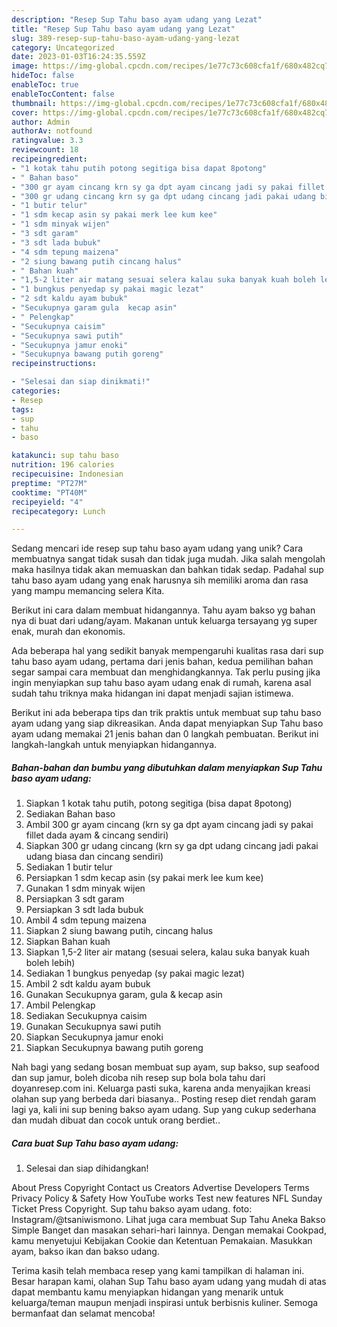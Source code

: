 ```yaml
---
description: "Resep Sup Tahu baso ayam udang yang Lezat"
title: "Resep Sup Tahu baso ayam udang yang Lezat"
slug: 389-resep-sup-tahu-baso-ayam-udang-yang-lezat
category: Uncategorized
date: 2023-01-03T16:24:35.559Z
image: https://img-global.cpcdn.com/recipes/1e77c73c608cfa1f/680x482cq70/sup-tahu-baso-ayam-udang-foto-resep-utama.jpg
hideToc: false
enableToc: true
enableTocContent: false
thumbnail: https://img-global.cpcdn.com/recipes/1e77c73c608cfa1f/680x482cq70/sup-tahu-baso-ayam-udang-foto-resep-utama.jpg
cover: https://img-global.cpcdn.com/recipes/1e77c73c608cfa1f/680x482cq70/sup-tahu-baso-ayam-udang-foto-resep-utama.jpg
author: Admin
authorAv: notfound
ratingvalue: 3.3
reviewcount: 18
recipeingredient:
- "1 kotak tahu putih potong segitiga bisa dapat 8potong"
- " Bahan baso"
- "300 gr ayam cincang krn sy ga dpt ayam cincang jadi sy pakai fillet dada ayam  cincang sendiri"
- "300 gr udang cincang krn sy ga dpt udang cincang jadi pakai udang biasa dan cincang sendiri"
- "1 butir telur"
- "1 sdm kecap asin sy pakai merk lee kum kee"
- "1 sdm minyak wijen"
- "3 sdt garam"
- "3 sdt lada bubuk"
- "4 sdm tepung maizena"
- "2 siung bawang putih cincang halus"
- " Bahan kuah"
- "1,5-2 liter air matang sesuai selera kalau suka banyak kuah boleh lebih"
- "1 bungkus penyedap sy pakai magic lezat"
- "2 sdt kaldu ayam bubuk"
- "Secukupnya garam gula  kecap asin"
- " Pelengkap"
- "Secukupnya caisim"
- "Secukupnya sawi putih"
- "Secukupnya jamur enoki"
- "Secukupnya bawang putih goreng"
recipeinstructions:

- "Selesai dan siap dinikmati!"
categories:
- Resep
tags:
- sup
- tahu
- baso

katakunci: sup tahu baso 
nutrition: 196 calories
recipecuisine: Indonesian
preptime: "PT27M"
cooktime: "PT40M"
recipeyield: "4"
recipecategory: Lunch

---
```





Sedang mencari ide resep sup tahu baso ayam udang yang unik? Cara membuatnya sangat tidak susah dan tidak juga mudah. Jika salah mengolah maka hasilnya tidak akan memuaskan dan bahkan tidak sedap. Padahal sup tahu baso ayam udang yang enak harusnya sih memiliki aroma dan rasa yang mampu memancing selera Kita.





Berikut ini cara dalam membuat hidangannya. Tahu ayam bakso yg bahan nya di buat dari udang/ayam. Makanan untuk keluarga tersayang yg super enak, murah dan ekonomis.

Ada beberapa hal yang sedikit banyak mempengaruhi kualitas rasa dari sup tahu baso ayam udang, pertama dari jenis bahan, kedua pemilihan bahan segar sampai cara membuat dan menghidangkannya. Tak perlu pusing jika ingin menyiapkan sup tahu baso ayam udang enak di rumah, karena asal sudah tahu triknya maka hidangan ini dapat menjadi sajian istimewa.






Berikut ini ada beberapa tips dan trik praktis untuk membuat sup tahu baso ayam udang yang siap dikreasikan. Anda dapat menyiapkan Sup Tahu baso ayam udang memakai 21 jenis bahan dan 0 langkah pembuatan. Berikut ini langkah-langkah untuk menyiapkan hidangannya.

<!--inarticleads1-->

##### Bahan-bahan dan bumbu yang dibutuhkan dalam menyiapkan Sup Tahu baso ayam udang:

1. Siapkan 1 kotak tahu putih, potong segitiga (bisa dapat 8potong)
1. Sediakan  Bahan baso
1. Ambil 300 gr ayam cincang (krn sy ga dpt ayam cincang jadi sy pakai fillet dada ayam &amp; cincang sendiri)
1. Siapkan 300 gr udang cincang (krn sy ga dpt udang cincang jadi pakai udang biasa dan cincang sendiri)
1. Sediakan 1 butir telur
1. Persiapkan 1 sdm kecap asin (sy pakai merk lee kum kee)
1. Gunakan 1 sdm minyak wijen
1. Persiapkan 3 sdt garam
1. Persiapkan 3 sdt lada bubuk
1. Ambil 4 sdm tepung maizena
1. Siapkan 2 siung bawang putih, cincang halus
1. Siapkan  Bahan kuah
1. Siapkan 1,5-2 liter air matang (sesuai selera, kalau suka banyak kuah boleh lebih)
1. Sediakan 1 bungkus penyedap (sy pakai magic lezat)
1. Ambil 2 sdt kaldu ayam bubuk
1. Gunakan Secukupnya garam, gula &amp; kecap asin
1. Ambil  Pelengkap
1. Sediakan Secukupnya caisim
1. Gunakan Secukupnya sawi putih
1. Siapkan Secukupnya jamur enoki
1. Siapkan Secukupnya bawang putih goreng


Nah bagi yang sedang bosan membuat sup ayam, sup bakso, sup seafood dan sup jamur, boleh dicoba nih resep sup bola bola tahu dari doyanresep.com ini. Keluarga pasti suka, karena anda menyajikan kreasi olahan sup yang berbeda dari biasanya.. Posting resep diet rendah garam lagi ya, kali ini sup bening bakso ayam udang. Sup yang cukup sederhana dan mudah dibuat dan cocok untuk orang berdiet.. 

<!--inarticleads2-->

##### Cara buat Sup Tahu baso ayam udang:


1. Selesai dan siap dihidangkan!

About Press Copyright Contact us Creators Advertise Developers Terms Privacy Policy &amp; Safety How YouTube works Test new features NFL Sunday Ticket Press Copyright. Sup tahu bakso ayam udang. foto: Instagram/@tsaniwismono. Lihat juga cara membuat Sup Tahu Aneka Bakso Simple Banget dan masakan sehari-hari lainnya. Dengan memakai Cookpad, kamu menyetujui Kebijakan Cookie dan Ketentuan Pemakaian. Masukkan ayam, bakso ikan dan bakso udang. 

Terima kasih telah membaca resep yang kami tampilkan di halaman ini. Besar harapan kami, olahan Sup Tahu baso ayam udang yang mudah di atas dapat membantu kamu menyiapkan hidangan yang menarik untuk keluarga/teman maupun menjadi inspirasi untuk berbisnis kuliner. Semoga bermanfaat dan selamat mencoba!
